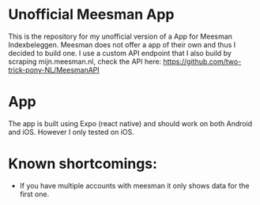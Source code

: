 # Unofficial Meesman App 
This is the repository for my unofficial version of a App for Meesman Indexbeleggen. Meesman does not offer a app of their own and thus I decided to build one. 
I use a custom API endpoint that I also build by scraping mijn.meesman.nl, check the API here: https://github.com/two-trick-pony-NL/MeesmanAPI

# App
The app is built using Expo (react native) and should work on both Android and iOS. However I only tested on iOS. 

# Known shortcomings:
- If you have multiple accounts with meesman it only shows data for the first one. 
